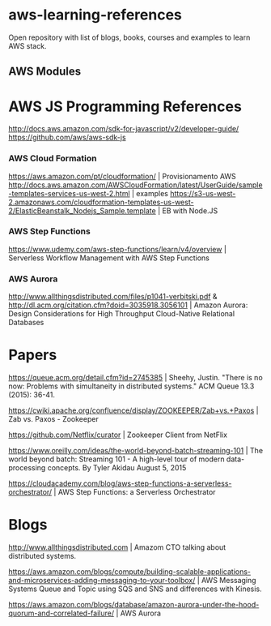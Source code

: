 # aws-learning-references
Open repository with list of blogs, books, courses and examples to learn AWS stack.

## AWS Modules

# AWS JS Programming References
http://docs.aws.amazon.com/sdk-for-javascript/v2/developer-guide/
https://github.com/aws/aws-sdk-js


### AWS Cloud Formation
https://aws.amazon.com/pt/cloudformation/ | Provisionamento AWS
http://docs.aws.amazon.com/AWSCloudFormation/latest/UserGuide/sample-templates-services-us-west-2.html | examples
https://s3-us-west-2.amazonaws.com/cloudformation-templates-us-west-2/ElasticBeanstalk_Nodejs_Sample.template | EB with Node.JS

### AWS Step Functions

https://www.udemy.com/aws-step-functions/learn/v4/overview | Serverless Workflow Management with AWS Step Functions

### AWS Aurora
http://www.allthingsdistributed.com/files/p1041-verbitski.pdf & http://dl.acm.org/citation.cfm?doid=3035918.3056101 | Amazon Aurora: Design Considerations for High Throughput Cloud-Native Relational Databases

# Papers

https://queue.acm.org/detail.cfm?id=2745385 | Sheehy, Justin. "There is no now: Problems with simultaneity in distributed systems." ACM Queue 13.3 (2015): 36-41.

https://cwiki.apache.org/confluence/display/ZOOKEEPER/Zab+vs.+Paxos | Zab vs. Paxos - Zookeeper

https://github.com/Netflix/curator | Zookeeper Client from NetFlix

https://www.oreilly.com/ideas/the-world-beyond-batch-streaming-101 | The world beyond batch: Streaming 101 - A high-level tour of modern data-processing concepts. By Tyler Akidau August 5, 2015

https://cloudacademy.com/blog/aws-step-functions-a-serverless-orchestrator/ | AWS Step Functions: a Serverless Orchestrator


# Blogs
 
http://www.allthingsdistributed.com | Amazom CTO talking about distributed systems.

https://aws.amazon.com/blogs/compute/building-scalable-applications-and-microservices-adding-messaging-to-your-toolbox/ | AWS Messaging Systems Queue and Topic using SQS and SNS and differences with Kinesis.

https://aws.amazon.com/blogs/database/amazon-aurora-under-the-hood-quorum-and-correlated-failure/ | AWS Aurora
